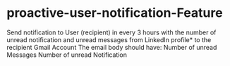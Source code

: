# proactive-user-notification-Feature
Send notification to User (recipient) in every 3 hours with the number of unread notification and unread messages from LinkedIn profile* to the recipient Gmail Account
The email body should have:
  Number of unread Messages
  Number of unread Notification

